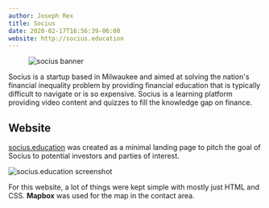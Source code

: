 ```yaml
---
author: Joseph Rex
title: Socius
date: 2020-02-17T16:56:39-06:00
website: http://socius.education
---
```


<figure>
<img src="https://res.cloudinary.com/strich/image/upload/v1638053716/socius-banner_oahdin.jpg" alt="socius banner">
</figure>

Socius is a startup based in Milwaukee and aimed at solving the nation's financial inequality
problem by providing financial education that is typically difficult to navigate or is so
expensive. Socius is a learning platform providing video content and quizzes to fill the
knowledge gap on finance.
<!--more-->

## Website
[socius.education](http://socius.education) was created as a minimal landing page to pitch the goal of
Socius to potential investors and parties of interest.

![socius.education screenshot](https://res.cloudinary.com/strich/image/upload/v1638072650/socius.education_silx5c.jpg)

For this website, a lot of things were kept simple with mostly just HTML and CSS. **Mapbox** was used for the map in
the contact area.

